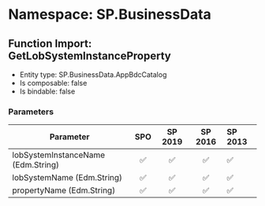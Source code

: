 # Namespace: SP.BusinessData

## Function Import: GetLobSystemInstanceProperty

- Entity type: SP.BusinessData.AppBdcCatalog
- Is composable: false
- Is bindable: false

### Parameters

Parameter | SPO | SP 2019 | SP 2016 | SP 2013
----------|:---:|:-------:|:-------:|:-------
lobSystemInstanceName (Edm.String) | ✅ | ✅ | ✅ | ✅
lobSystemName (Edm.String) | ✅ | ✅ | ✅ | ✅
propertyName (Edm.String) | ✅ | ✅ | ✅ | ✅